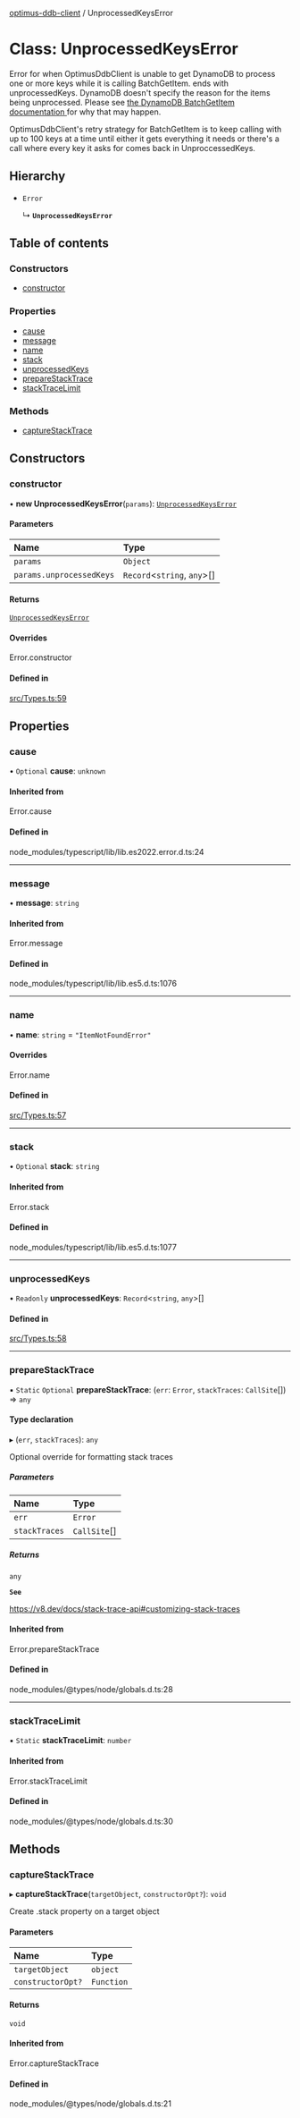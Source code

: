 [optimus-ddb-client](../index.md) / UnprocessedKeysError

# Class: UnprocessedKeysError

Error for when OptimusDdbClient is unable to get DynamoDB to process one or more
keys while it is calling BatchGetItem. ends with unprocessedKeys. DynamoDB doesn't
specify the reason for the items being unprocessed. Please see [the DynamoDB BatchGetItem documentation
](https://docs.aws.amazon.com/amazondynamodb/latest/APIReference/API_BatchGetItem.html) for why
that may happen.

OptimusDdbClient's retry strategy for BatchGetItem is to keep calling with up to 100 keys
at a time until either it gets everything it needs or there's a call where every key
it asks for comes back in UnproccessedKeys.

## Hierarchy

- `Error`

  ↳ **`UnprocessedKeysError`**

## Table of contents

### Constructors

- [constructor](UnprocessedKeysError.md#constructor)

### Properties

- [cause](UnprocessedKeysError.md#cause)
- [message](UnprocessedKeysError.md#message)
- [name](UnprocessedKeysError.md#name)
- [stack](UnprocessedKeysError.md#stack)
- [unprocessedKeys](UnprocessedKeysError.md#unprocessedkeys)
- [prepareStackTrace](UnprocessedKeysError.md#preparestacktrace)
- [stackTraceLimit](UnprocessedKeysError.md#stacktracelimit)

### Methods

- [captureStackTrace](UnprocessedKeysError.md#capturestacktrace)

## Constructors

### constructor

• **new UnprocessedKeysError**(`params`): [`UnprocessedKeysError`](UnprocessedKeysError.md)

#### Parameters

| Name | Type |
| :------ | :------ |
| `params` | `Object` |
| `params.unprocessedKeys` | `Record`\<`string`, `any`\>[] |

#### Returns

[`UnprocessedKeysError`](UnprocessedKeysError.md)

#### Overrides

Error.constructor

#### Defined in

[src/Types.ts:59](https://github.com/paulbarmstrong/optimus-ddb-client/blob/main/src/Types.ts#L59)

## Properties

### cause

• `Optional` **cause**: `unknown`

#### Inherited from

Error.cause

#### Defined in

node_modules/typescript/lib/lib.es2022.error.d.ts:24

___

### message

• **message**: `string`

#### Inherited from

Error.message

#### Defined in

node_modules/typescript/lib/lib.es5.d.ts:1076

___

### name

• **name**: `string` = `"ItemNotFoundError"`

#### Overrides

Error.name

#### Defined in

[src/Types.ts:57](https://github.com/paulbarmstrong/optimus-ddb-client/blob/main/src/Types.ts#L57)

___

### stack

• `Optional` **stack**: `string`

#### Inherited from

Error.stack

#### Defined in

node_modules/typescript/lib/lib.es5.d.ts:1077

___

### unprocessedKeys

• `Readonly` **unprocessedKeys**: `Record`\<`string`, `any`\>[]

#### Defined in

[src/Types.ts:58](https://github.com/paulbarmstrong/optimus-ddb-client/blob/main/src/Types.ts#L58)

___

### prepareStackTrace

▪ `Static` `Optional` **prepareStackTrace**: (`err`: `Error`, `stackTraces`: `CallSite`[]) => `any`

#### Type declaration

▸ (`err`, `stackTraces`): `any`

Optional override for formatting stack traces

##### Parameters

| Name | Type |
| :------ | :------ |
| `err` | `Error` |
| `stackTraces` | `CallSite`[] |

##### Returns

`any`

**`See`**

https://v8.dev/docs/stack-trace-api#customizing-stack-traces

#### Inherited from

Error.prepareStackTrace

#### Defined in

node_modules/@types/node/globals.d.ts:28

___

### stackTraceLimit

▪ `Static` **stackTraceLimit**: `number`

#### Inherited from

Error.stackTraceLimit

#### Defined in

node_modules/@types/node/globals.d.ts:30

## Methods

### captureStackTrace

▸ **captureStackTrace**(`targetObject`, `constructorOpt?`): `void`

Create .stack property on a target object

#### Parameters

| Name | Type |
| :------ | :------ |
| `targetObject` | `object` |
| `constructorOpt?` | `Function` |

#### Returns

`void`

#### Inherited from

Error.captureStackTrace

#### Defined in

node_modules/@types/node/globals.d.ts:21
